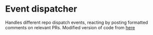 # Event dispatcher

Handles different repo dispatch events, reacting by posting formatted comments on relevant PRs.  Modified version of code from [here](https://github.com/kaizentm/kubemlops)